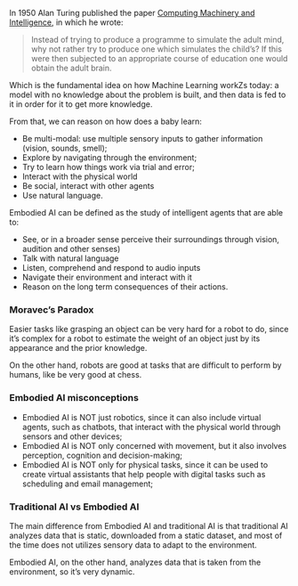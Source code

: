 In 1950 Alan Turing published the paper [Computing Machinery and Intelligence](https://redirect.cs.umbc.edu/courses/471/papers/turing.pdf), in which he wrote:

> Instead of trying to produce a programme to simulate the adult mind, why not rather try to produce one which simulates the child’s? If this were then subjected to an appropriate course of education one would obtain the adult brain.

Which is the fundamental idea on how Machine Learning workZs today: a model with no knowledge about the problem is built, and then data is fed to it in order for it to get more knowledge.

From that, we can reason on how does a baby learn:

- Be multi-modal: use multiple sensory inputs to gather information (vision, sounds, smell);
- Explore by navigating through the environment;
- Try to learn how things work via trial and error;
- Interact with the physical world
- Be social, interact with other agents
- Use natural language.

Embodied AI can be defined as the study of intelligent agents that are able to:

- See, or in a broader sense perceive their surroundings through vision, audition and other senses)
- Talk with natural language
- Listen, comprehend and respond to audio inputs
- Navigate their environment and interact with it
- Reason on the long term consequences of their actions.

### Moravec’s Paradox

Easier tasks like grasping an object can be very hard for a robot to do, since it’s complex for a robot to estimate the weight of an object just by its appearance and the prior knowledge. 

On the other hand, robots are good at tasks that are difficult to perform by humans, like be very good at chess.

### Embodied AI misconceptions

- Embodied AI is NOT just robotics, since it can also include virtual agents, such as chatbots, that interact with the physical world through sensors and other devices;
- Embodied AI is NOT only concerned with movement, but it also involves perception, cognition and decision-making;
- Embodied AI is NOT only for physical tasks, since it can be used to create virtual assistants that help people with digital tasks such as scheduling and email management;

### Traditional AI vs Embodied AI

The main difference from Embodied AI and traditional AI is that traditional AI analyzes data that is static, downloaded from a static dataset, and most of the time does not utilizes sensory data to adapt to the environment.

Embodied AI, on the other hand, analyzes data that is taken from the environment, so it’s very dynamic. 
